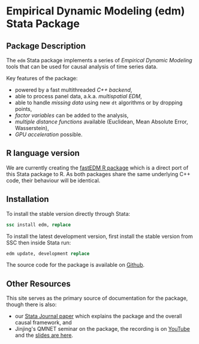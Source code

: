 # Empirical Dynamic Modeling (edm) Stata Package

## Package Description

The `edm` Stata package implements a series of  _Empirical Dynamic Modeling_ tools that can be used for causal analysis of time series data.

Key features of the package:

- powered by a fast multithreaded _C++ backend_,
- able to process panel data, a.k.a. _multispatial EDM_,
- able to handle _missing data_ using new `dt` algorithms or by dropping points,
- _factor variables_ can be added to the analysis,
- _multiple distance functions_ available (Euclidean, Mean Absolute Error, Wasserstein),
- _GPU acceleration_ possible.
<!-- 
- so-called _coprediction_ is also available,
- forecasting methods will soon be added (WIP).
- training/testing splits can be made in a variety of ways including _cross-validation_,
-->

## R language version

We are currently creating the [fastEDM R package](https://edm-developers.github.io/fastEDM/) which is a direct port of this Stata package to R.
As both packages share the same underlying C++ code, their behaviour will be identical.

## Installation

To install the stable version directly through Stata:

``` stata
ssc install edm, replace
```

To install the latest development version, first install the stable version from SSC then inside Stata run:

``` stata
edm update, development replace
```

The source code for the package is available on [Github](https://github.com/EDM-Developers/EDM).

## Other Resources

This site serves as the primary source of documentation for the package, though there is also:

- our [Stata Journal paper](https://jinjingli.github.io/edm/edm-wp.pdf) which explains the package and the overall causal framework, and
- Jinjing's QMNET seminar on the package, the recording is on [YouTube](https://youtu.be/kZv85k1YUVE) and the [slides are here](pdfs/EDM-talk-QMNET.pdf).
